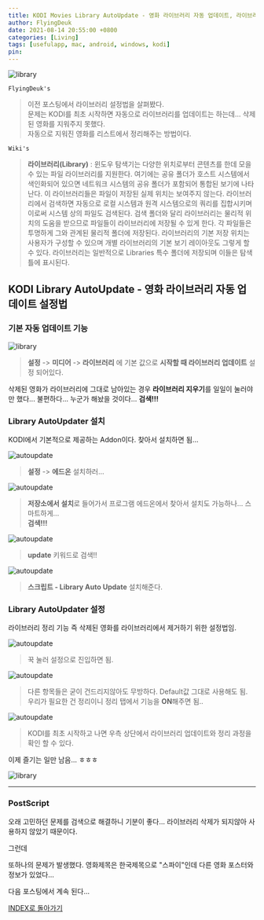 ```yaml
---
title: KODI Movies Library AutoUpdate - 영화 라이브러리 자동 업데이트, 라이브러리 정리 사용법 (for Mac, Android, Windows)
author: FlyingDeuk
date: 2021-08-14 20:55:00 +0800
categories: [Living]
tags: [usefulapp, mac, android, windows, kodi]
pin:
---
```


![library](/img/living/kodi/library1.jpg)

`FlyingDeuk's`
> 이전 포스팅에서 라이브러리 설정법을 살펴봤다. <br>
문제는 KODI를 최초 시작하면 자동으로 라이브러리를 업데이트는 하는데... 삭제된 영화를 지워주지 못했다. <br>
자동으로 지워진 영화를 리스트에서 정리해주는 방법이다.

`Wiki's`
> **라이브러리(Library)** : 윈도우 탐색기는 다양한 위치로부터 콘텐츠를 한데 모을 수 있는 파일 라이브러리를 지원한다. 여기에는 공유 폴더가 호스트 시스템에서 색인화되어 있으면 네트워크 시스템의 공유 폴더가 포함되어 통합된 보기에 나타난다. 이 라이브러리들은 파일이 저장된 실제 위치는 보여주지 않는다. 라이브러리에서 검색하면 자동으로 로컬 시스템과 원격 시스템으로의 쿼리를 집합시키며 이로써 시스템 상의 파일도 검색된다. 검색 폴더와 달리 라이브러리는 물리적 위치의 도움을 받으므로 파일들이 라이브러리에 저장될 수 있게 한다. 각 파일들은 투명하게 그와 관계된 물리적 폴더에 저장된다. 라이브러리의 기본 저장 위치는 사용자가 구성할 수 있으며 개별 라이브러리의 기본 보기 레이아웃도 그렇게 할 수 있다. 라이브러리는 일반적으로 Libraries 특수 폴더에 저장되며 이들은 탐색 틀에 표시된다.



## KODI Library AutoUpdate - 영화 라이브러리 자동 업데이트 설정법

### 기본 자동 업데이트 기능

![library](/img/living/kodi/library5.jpg)
> **설정** -> **미디어** -> **라이브러리** 에 기본 값으로 **시작할 때 라이브러리 업데이트** 설정 되어있다. <br>

삭제된 영화가 라이브러리에 그대로 남아있는 경우 **라이브러리 지우기**를 일일이 눌러야만 했다... 불편하다... 누군가 해놨을 것이다...  **검색!!!**

### Library AutoUpdater 설치
KODI에서 기본적으로 제공하는 Addon이다. 찾아서 설치하면 됨...

![autoupdate](/img/living/kodi/autoupdate1.jpg)
> **설정** -> **에드온** 설치하러...


![autoupdate](/img/living/kodi/autoupdate2.jpg)
> **저장소에서 설치**로 들어가서 프로그램 에드온에서 찾아서 설치도 가능하나... 스마트하게...<br>
**검색!!!**

![autoupdate](/img/living/kodi/autoupdate3.jpg)
>**update** 키워드로 검색!!

![autoupdate](/img/living/kodi/autoupdate4.jpg)
>**스크립트 - Library Auto Update** 설치해준다.

### Library AutoUpdater 설정
라이브러리 정리 기능 즉 삭제된 영화를 라이브러리에서 제거하기 위한 설정법임.

![autoupdate](/img/living/kodi/autoupdate5.jpg)
>꾹 눌러 설정으로 진입하면 됨.


![autoupdate](/img/living/kodi/autoupdate6.jpg)
>다른 항목들은 굳이 건드리지않아도 무방하다. Default값 그대로 사용해도 됨. <br>
우리가 필요한 건 정리이니 정리 탭에서 기능을 **ON**해주면 됨..

![autoupdate](/img/living/kodi/autoupdate7.jpg)
> KODI를 최초 시작하고 나면 우측 상단에서 라이브러리 업데이트와 정리 과정을 확인 할 수 있다.

이제 즐기는 일만 남음... ㅎㅎㅎ

![library](/img/living/kodi/library1.jpg)

---------------

### PostScript
오래 고민하던 문제를 검색으로 해결하니 기분이 좋다... 라이브러리 삭제가 되지않아 사용하지 않았기 때문이다. <br>

그런데

또하나의 문제가 발생했다. 영화제목은 한국제목으로 "스파이"인데 다른 영화 포스터와 정보가 있었다...

다음 포스팅에서 계속 된다...

[INDEX로 돌아가기](/posts/KODI/)
